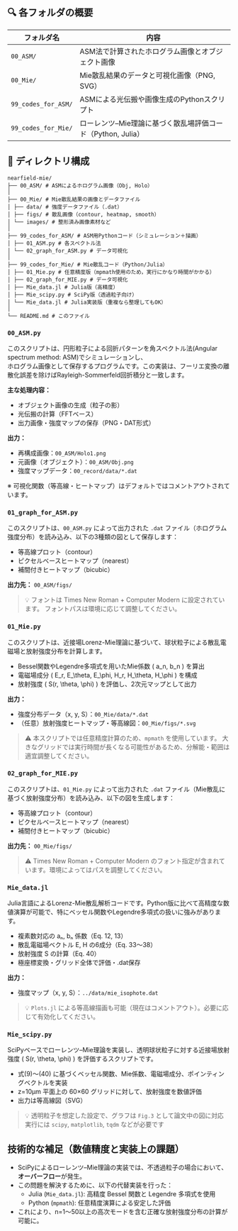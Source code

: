 ## 🔍 各フォルダの概要

| フォルダ名             | 内容 |
|------------------------|------|
| `00_ASM/`              | ASM法で計算されたホログラム画像とオブジェクト画像 |
| `00_Mie/`              | Mie散乱結果のデータと可視化画像（PNG, SVG） |
| `99_codes_for_ASM/`    | ASMによる光伝搬や画像生成のPythonスクリプト |
| `99_codes_for_Mie/`    | ローレンツ–Mie理論に基づく散乱場評価コード（Python, Julia） |


## 📁 ディレクトリ構成
```
nearfield-mie/
├── 00_ASM/ # ASMによるホログラム画像（Obj, Holo）
│
├── 00_Mie/ # Mie散乱結果の画像とデータファイル
│ ├── data/ # 強度データファイル（.dat）
│ ├── figs/ # 散乱画像（contour, heatmap, smooth）
│ └── images/ # 整形済み画像素材など
│
├── 99_codes_for_ASM/ # ASM用Pythonコード（シミュレーション＋描画）
│ ├── 01_ASM.py # 各スペクトル法
│ └── 02_graph_for_ASM.py # データ可視化
│
├── 99_codes_for_Mie/ # Mie散乱コード（Python/Julia）
│ ├── 01_Mie.py # 任意精度版（mpmath使用のため，実行にかなり時間がかかる）
│ ├── 02_graph_for_MIE.py # データ可視化
│ ├── Mie_data.jl # Julia版（高精度）
│ ├── Mie_scipy.py # SciPy版（透過粒子向け）
│ └── Mie_data.jl # Julia実装版（重複なら整理してもOK）
│
└── README.md # このファイル
```

### `00_ASM.py`

このスクリプトは、円形粒子による回折パターンを角スペクトル法(Angular spectrum method: ASM)でシミュレーションし、  
ホログラム画像として保存するプログラムです。この実装は、フーリエ変換の離散化誤差を除けばRayleigh-Sommerfeld回折積分と一致します。

**主な処理内容：**
- オブジェクト画像の生成（粒子の影）
- 光伝搬の計算（FFTベース）
- 出力画像・強度マップの保存（PNG・DAT形式）

**出力：**
- 再構成画像：`00_ASM/Holo1.png`
- 元画像（オブジェクト）：`00_ASM/Obj.png`
- 強度マップデータ：`00_record/data/*.dat`

※ 可視化関数（等高線・ヒートマップ）はデフォルトではコメントアウトされています。

### `01_graph_for_ASM.py`

このスクリプトは、`00_ASM.py` によって出力された `.dat` ファイル（ホログラム強度分布）を読み込み、以下の3種類の図として保存します：

- 等高線プロット（contour）
- ピクセルベースヒートマップ（nearest）
- 補間付きヒートマップ（bicubic）

**出力先：** `00_ASM/figs/`

> 💡 フォントは Times New Roman + Computer Modern に設定されています。
> フォントパスは環境に応じて調整してください。


### `01_Mie.py`

このスクリプトは、近接場Lorenz-Mie理論に基づいて、球状粒子による散乱電磁場と放射強度分布を計算します。

- Bessel関数やLegendre多項式を用いたMie係数 \( a_n, b_n \) を算出
- 電磁場成分 \( E_r, E_\theta, E_\phi, H_r, H_\theta, H_\phi \) を構成
- 放射強度 \( S(r, \theta, \phi) \) を評価し、2次元マップとして出力

**出力：**
- 強度分布データ（x, y, S）：`00_Mie/data/*.dat`
- （任意）放射強度ヒートマップ・等高線図：`00_Mie/figs/*.svg`

> ⚠️ 本スクリプトでは任意精度計算のため、`mpmath` を使用しています。
> 大きなグリッドでは実行時間が長くなる可能性があるため、分解能・範囲は適宜調整してください。


### `02_graph_for_MIE.py`

このスクリプトは、`01_Mie.py` によって出力された `.dat` ファイル（Mie散乱に基づく放射強度分布）を読み込み、以下の図を生成します：

- 等高線プロット（contour）
- ピクセルベースヒートマップ（nearest）
- 補間付きヒートマップ（bicubic）

**出力先：** `00_Mie/figs/`

> ⚠️ Times New Roman + Computer Modern のフォント指定が含まれています。環境によってはパスを調整してください。


### `Mie_data.jl`

Julia言語によるLorenz-Mie散乱解析コードです。Python版に比べて高精度な数値演算が可能で、特にベッセル関数やLegendre多項式の扱いに強みがあります。

- 複素数対応の aₙ, bₙ 係数（Eq. 12, 13）
- 散乱電磁場ベクトル E, H の6成分（Eq. 33〜38）
- 放射強度 S の計算（Eq. 40）
- 極座標変換・グリッド全体で評価・.dat保存

**出力：**
- 強度マップ（x, y, S）：`../data/mie_isophote.dat`

> 💡 `Plots.jl` による等高線描画も可能（現在はコメントアウト）。必要に応じて有効化してください。


### `Mie_scipy.py`

SciPyベースでローレンツ–Mie理論を実装し、透明球状粒子に対する近接場放射強度 \( S(r, \theta, \phi) \) を評価するスクリプトです。

- 式(9)〜(40) に基づくベッセル関数、Mie係数、電磁場成分、ポインティングベクトルを実装
- z=10μm 平面上の 60×60 グリッドに対して、放射強度を数値評価
- 出力は等高線図（SVG）

> 💡 透明粒子を想定した設定で、グラフは `Fig.3` として論文中の図に対応
> 実行には `scipy`, `matplotlib`, `tqdm` などが必要です


## 技術的な補足（数値精度と実装上の課題）

- SciPyによるローレンツ–Mie理論の実装では、不透過粒子の場合において、
  **オーバーフロー**が発生。
- この問題を解決するために、以下の代替実装を行った：
  - Julia (`Mie_data.jl`): 高精度 Bessel 関数と Legendre 多項式を使用
  - Python (`mpmath`): 任意精度演算による安定した評価
- これにより、n=1〜50以上の高次モードを含む正確な放射強度分布の計算が可能に。

